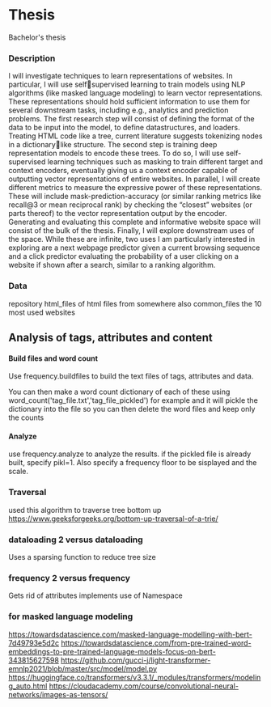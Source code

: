 # Thesis
Bachelor's thesis


### Description
I will investigate techniques to learn representations of websites. In particular, I will use selfsupervised learning to train models using NLP algorithms (like masked language modeling) to learn vector
representations. These representations should hold sufficient information to use them for several
downstream tasks, including e.g., analytics and prediction problems.
The first research step will consist of defining the format of the data to be input into the model, to define
datastructures, and loaders. Treating HTML code like a tree, current literature suggests tokenizing nodes in a dictionarylike structure.
The second step is training deep representation models to encode these trees. To do so, I will use self-supervised
learning techniques such as masking to train different target and context encoders, eventually giving us a context encoder
capable of outputting vector representations of entire websites.
In parallel, I will create different metrics to measure the expressive power of these representations. These will include
mask-prediction-accuracy (or similar ranking metrics like recall@3 or mean reciprocal rank) by checking the “closest”
websites (or parts thereof) to the vector representation output by the encoder.
Generating and evaluating this complete and informative website space will consist of the bulk of the thesis.
Finally, I will explore downstream uses of the space. While these are infinite, two uses I am particularly interested in
exploring are a next webpage predictor given a current browsing sequence and a click predictor evaluating the probability
of a user clicking on a website if shown after a search, similar to a ranking algorithm.

### Data
repository html_files of html files from somewhere
also common_files the 10 most used websites


## Analysis of tags, attributes and content
#### Build files and word count
Use frequency.buildfiles to build the text files of tags, attributes and data.

You can then make a word count dictionary of each of these using
word_count('tag_file.txt','tag_file_pickled') for example and it will pickle
the dictionary into the file so you can then delete the word files and keep only the counts

#### Analyze
use frequency.analyze to analyze the results. if the pickled file is already 
built, specify pikl=1. Also specify a frequency floor to be sisplayed and the scale.



### Traversal
used this algorithm to traverse tree bottom up
https://www.geeksforgeeks.org/bottom-up-traversal-of-a-trie/


### dataloading 2 versus dataloading 
Uses a sparsing function to reduce tree size

### frequency 2 versus frequency
Gets rid of attributes
implements use of Namespace

### for masked language modeling
https://towardsdatascience.com/masked-language-modelling-with-bert-7d49793e5d2c
https://towardsdatascience.com/from-pre-trained-word-embeddings-to-pre-trained-language-models-focus-on-bert-343815627598
https://github.com/gucci-j/light-transformer-emnlp2021/blob/master/src/model/model.py
https://huggingface.co/transformers/v3.3.1/_modules/transformers/modeling_auto.html
https://cloudacademy.com/course/convolutional-neural-networks/images-as-tensors/